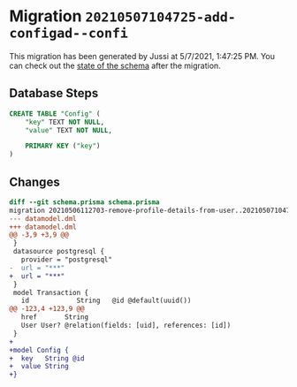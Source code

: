 # Migration `20210507104725-add-configad--confi`

This migration has been generated by Jussi at 5/7/2021, 1:47:25 PM.
You can check out the [state of the schema](./schema.prisma) after the migration.

## Database Steps

```sql
CREATE TABLE "Config" (
    "key" TEXT NOT NULL,
    "value" TEXT NOT NULL,

    PRIMARY KEY ("key")
)
```

## Changes

```diff
diff --git schema.prisma schema.prisma
migration 20210506112703-remove-profile-details-from-user..20210507104725-add-configad--confi
--- datamodel.dml
+++ datamodel.dml
@@ -3,9 +3,9 @@
 }
 datasource postgresql {
   provider = "postgresql"
-  url = "***"
+  url = "***"
 }
 model Transaction {
   id            String   @id @default(uuid())
@@ -123,4 +123,9 @@
   href       String
   User User? @relation(fields: [uid], references: [id])
 }
+
+model Config {
+  key   String @id
+  value String
+}
```


